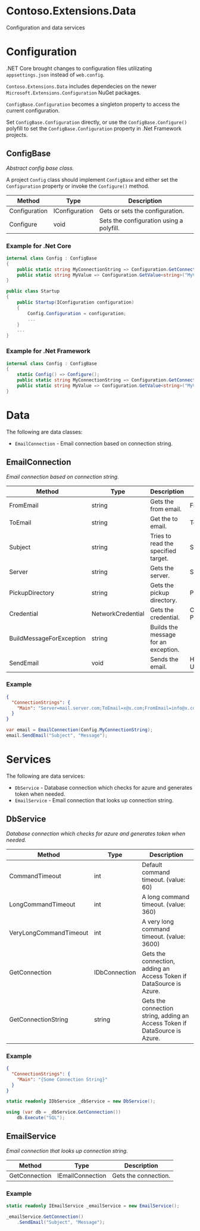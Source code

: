 # Contoso.Extensions.Data
Configuration and data services


# Configuration

.NET Core brought changes to configuration files utilizating `appsettings.json` instead of `web.config`.

`Contoso.Extensions.Data` includes dependecies on the newer `Microsoft.Extensions.Configuration` NuGet packages.

`ConfigBase.Configuration` becomes a singleton property to access the current configuration.

Set `ConfigBase.Configuration` directly, or use the `ConfigBase.Configure()` polyfill to set the `ConfigBase.Configuration` property in .Net Framework projects.


## ConfigBase
*Abstract config base class.*

A project `Config` class should implement `ConfigBase` and either set the `Configuration` property or invoke the `Configure()` method.

Method      | Type | Description
---         | ---  | ---
Configuration | IConfiguration | Gets or sets the configuration.
Configure   | void | Sets the configuration using a polyfill.

### Example for .Net Core 
```C#
internal class Config : ConfigBase
{
    public static string MyConnectionString => Configuration.GetConnectionString("MyConn");
    public static string MyValue => Configuration.GetValue<string>("MyValue");
}

public class Startup
{
    public Startup(IConfiguration configuration)
    {
        Config.Configuration = configuration;
        ...
    }
    ...
}
```

### Example for .Net Framework
```C#
internal class Config : ConfigBase
{
    static Config() => Configure();
    public static string MyConnectionString => Configuration.GetConnectionString("MyConn");
    public static string MyValue => Configuration.GetValue<string>("MyValue");
}
```



# Data
The following are data classes:

* `EmailConnection` - Email connection based on connection string.

## EmailConnection
*Email connection based on connection string.*

Method          | Type   | Description             | Parameter
---             | ---    | ---                     | ---
FromEmail       | string | Gets the from email.    | FromEmail
ToEmail         | string | Get the to email.       | ToEmail
Subject         | string | Tries to read the specified target. | Subject
Server          | string | Gets the server. | Server, Data Source
PickupDirectory | string | Gets the pickup directory. | Pickup Directory
Credential      | NetworkCredential | Gets the credential. | Credential, User Id, Password, Uid, Pwd
BuildMessageForException | string | Builds the message for an exception.
SendEmail       | void   | Sends the email. | Host, Ssl, UseDefaultCredentials


### Example

``` Json
{
  "ConnectionStrings": {
    "Main": "Server=mail.server.com;ToEmail=x@x.com;FromEmail=info@x.com;Subject=Alpha:{0}"
  }
}
```
```C#
var email = EmailConnection(Config.MyConnectionString);
email.SendEmail("Subject", "Message");
```


# Services
The following are data services:

* `DbService` - Database connection which checks for azure and generates token when needed. 
* `EmailService` - Email connection that looks up connection string.

## DbService
*Database connection which checks for azure and generates token when needed.*

Method              | Type   | Description
---                 | ---    | ---
CommandTimeout      | int    | Default command timeout. (value: 60)
LongCommandTimeout  | int    | A long command timeout. (value: 360)
VeryLongCommandTimeout | int | A very long command timeout. (value: 3600)
GetConnection       | IDbConnection | Gets the connection, adding an Access Token if DataSource is Azure.
GetConnectionString | string | Gets the connection string, adding an Access Token if DataSource is Azure.

### Example
``` Json
{
  "ConnectionStrings": {
    "Main": "{Some Connection String}"
  }
}
```
```C#
static readonly IDbService _dbService = new DbService();

using (var db = _dbService.GetConnection())
    db.Execute("SQL");
```


## EmailService
*Email connection that looks up connection string.*

Method              | Type   | Description
---                 | ---    | ---
GetConnection       | IEmailConnection | Gets the connection.

### Example
```C#
static readonly IEmailService _emailService = new EmailService();

_emailService.GetConnection()
    .SendEmail("Subject", "Message");
```
